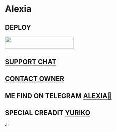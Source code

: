 # Alexia
## DEPLOY
<p align="left"><a href="https://heroku.com/deploy?template=https://github.com/Team-techno/Alexia"> <img src="https://img.shields.io/badge/Deploy%20To%20Heroku-yellow?style=for-the-badge&logo=heroku" width="220" height="38.45"/></a></p>

## [SUPPORT CHAT](https://t.me/Alexia_support)

## [CONTACT OWNER](https://t.me/saur12p)

## ME FIND ON TELEGRAM [ALEXIA🤗](https://t.me/Alexia_x_robot)

## SPECIAL CREADIT [YURIKO](https://t.me/yuriko_robot)




















Ji







